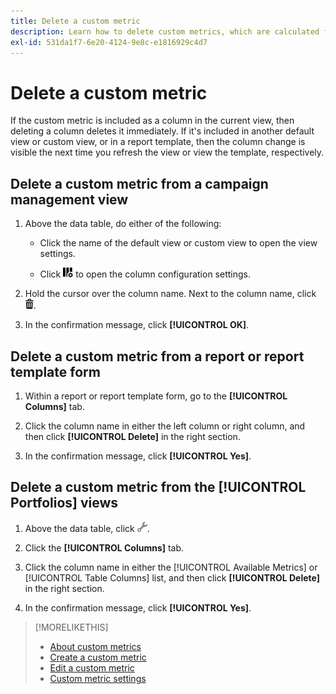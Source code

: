 ```yaml
---
title: Delete a custom metric
description: Learn how to delete custom metrics, which are calculated from standard metrics.
exl-id: 531da1f7-6e20-4124-9e8c-e1816929c4d7
---
```

# Delete a custom metric

If the custom metric is included as a column in the current view, then deleting a column deletes it immediately. If it's included in another default view or custom view, or in a report template, then the column change is visible the next time you refresh the view or view the template, respectively.

## Delete a custom metric from a campaign management view

1. Above the data table, do either of the following:

   * Click the name of the default view or custom view to open the view settings.
   
   * Click ![Custom Columns](/help/search-social-commerce/assets/custom-columns.png "Custom Columns") to open the column configuration settings.

1. Hold the cursor over the column name. Next to the column name, click ![Delete](/help/search-social-commerce/assets/delete.png "Delete").

1. In the confirmation message, click **[!UICONTROL OK]**.

## Delete a custom metric from a report or report template form

1. Within a report or report template form, go to the **[!UICONTROL Columns]** tab.

1. Click the column name in either the left column or right column, and then click **[!UICONTROL Delete]** in the right section.

1. In the confirmation message, click **[!UICONTROL Yes]**.

## Delete a custom metric from the [!UICONTROL Portfolios] views

1. Above the data table, click ![Edit Selected View](/help/search-social-commerce/assets/view-settings.png "Edit Selected View").

1. Click the **[!UICONTROL Columns]** tab.
   
1. Click the column name in either the [!UICONTROL Available Metrics] or [!UICONTROL Table Columns] list, and then click **[!UICONTROL Delete]** in the right section.

1. In the confirmation message, click **[!UICONTROL Yes]**.

>[!MORELIKETHIS]
>
>* [About custom metrics](custom-metric-about.md)
>* [Create a custom metric](custom-metric-create.md)
>* [Edit a custom metric](custom-metric-edit.md)
>* [Custom metric settings](custom-metric-settings.md)
